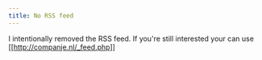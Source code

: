 ```yaml
---
title: No RSS feed
---
```

I intentionally removed the RSS feed. If you're still interested your can use [[http://companje.nl/_feed.php]]
